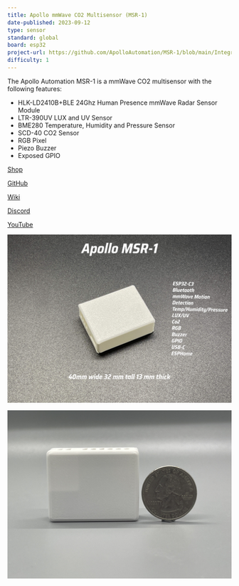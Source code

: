```yaml
---
title: Apollo mmWave CO2 Multisensor (MSR-1)
date-published: 2023-09-12
type: sensor
standard: global
board: esp32
project-url: https://github.com/ApolloAutomation/MSR-1/blob/main/Integrations/ESPHome/MSR-1.yaml
difficulty: 1
---
```


The Apollo Automation MSR-1 is a mmWave CO2 multisensor with the following features:

- HLK-LD2410B+BLE 24Ghz Human Presence mmWave Radar Sensor Module
- LTR-390UV LUX and UV Sensor
- BME280 Temperature, Humidity and Pressure Sensor
- SCD-40 CO2 Sensor
- RGB Pixel
- Piezo Buzzer
- Exposed GPIO

[Shop](https://shop.apolloautomation.cloud/products/multisensor-mk1)

[GitHub](https://github.com/ApolloAutomation/MSR-1)

[Wiki](https://wiki.apolloautomation.cloud/)

[Discord](https://discord.gg/mMNgQPyF94)

[YouTube](https://www.youtube.com/@ApolloAutomation)

![Apollo MSR-1](Apollo-MSR-1.jpg "Apollo MSR-1")

![Apollo MSR-1 Size](Apollo-MSR-1-Size.jpg "Apollo MSR-1 Size")
